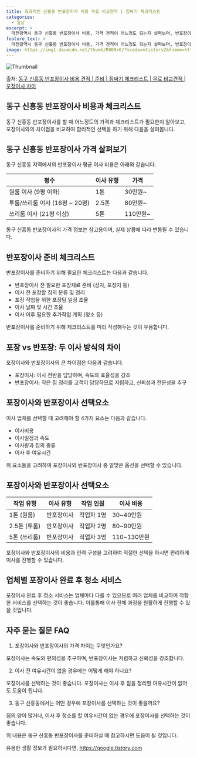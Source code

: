 ```yaml
---
title: 효과적인 신흥동 반포장이사 비용 무료 비교견적 | 짐싸기 체크리스트
categories:
  - 일상
excerpt: >
  대전광역시 동구 신흥동 반포장이사 비용, 가격 견적이 어느정도 되는지 살펴보며, 반포장이사를 준비함에 있어 짐싸기 준비 체크리스트가 무엇인지 보겠습니다. 마지막으로 포장이사와 차이점을 통해 무료 비교견적으로 어떤 것이 더 합리적인 선택인지 공유 드립니다.동구 신흥동 포장이사 견적 샘플 보기 👈 클릭동구 신흥동 포장이사 가격 살펴보기 👈 클릭동구 신흥동 반포장이사 평균 이사 비용평수동구 신흥동 평균 이사 비용원룸 이사9평 이하 (1톤)30만원~투룸/쓰리룸 이사16평 ~ 20평 (2.5톤)80만원~쓰리룸 이사21평 (5톤) ~110만원~우리집 무료 이사견적 받기 👈 클릭포장 vs 반포장: 두 이사 방식의 큰 차이포장이사는 이사 전반을 담당하며, 반포장이사는 고객이 작은 짐 정리를 하기 때문에 일반적으로..
feature_text: >
  대전광역시 동구 신흥동 반포장이사 비용, 가격 견적이 어느정도 되는지 살펴보며, 반포장이사를 준비함에 있어 짐싸기 준비 체크리스트가 무엇인지 보겠습니다. 마지막으로 포장이사와 차이점을 통해 무료 비교견적으로 어떤 것이 더 합리적인 선택인지 공유 드립니다.동구 신흥동 포장이사 견적 샘플 보기 👈 클릭동구 신흥동 포장이사 가격 살펴보기 👈 클릭동구 신흥동 반포장이사 평균 이사 비용평수동구 신흥동 평균 이사 비용원룸 이사9평 이하 (1톤)30만원~투룸/쓰리룸 이사16평 ~ 20평 (2.5톤)80만원~쓰리룸 이사21평 (5톤) ~110만원~우리집 무료 이사견적 받기 👈 클릭포장 vs 반포장: 두 이사 방식의 큰 차이포장이사는 이사 전반을 담당하며, 반포장이사는 고객이 작은 짐 정리를 하기 때문에 일반적으로..
image: https://img1.daumcdn.net/thumb/R800x0/?scode=mtistory2&fname=https%3A%2F%2Fblog.kakaocdn.net%2Fdn%2FboeK2W%2FbtsHbmImlqW%2Fa05hIUSp4aZWqzLWseEyf1%2Fimg.webp
---
```


![Thumbnail](https://img1.daumcdn.net/thumb/R800x0/?scode=mtistory2&fname=https%3A%2F%2Fblog.kakaocdn.net%2Fdn%2FboeK2W%2FbtsHbmImlqW%2Fa05hIUSp4aZWqzLWseEyf1%2Fimg.webp)

<p>출처: <a href="https://qoogle.tistory.com/9656" rel="dofollow">동구 신흥동 반포장이사 비용 견적 | 준비 | 짐싸기 체크리스트 | 무료 비교견적 | 포장이사 차이</a> </p>

## 동구 신흥동 반포장이사 비용과 체크리스트

동구 신흥동 반포장이사를 할 때 어느정도의 가격과 체크리스트가 필요한지 알아보고, 포장이사와의 차이점을 비교하여 합리적인 선택을 하기 위해
다음을 살펴봅니다.

## **동구 신흥동 반포장이사 가격 살펴보기**

동구 신흥동 지역에서의 반포장이사 평균 이사 비용은 아래와 같습니다.

**평수** | **이사 유형** | **가격**  
---|---|---  
원룸 이사 (9평 이하) | 1톤 | 30만원~  
투룸/쓰리룸 이사 (16평 ~ 20평) | 2.5톤 | 80만원~  
쓰리룸 이사 (21평 이상) | 5톤 | 110만원~  
  
동구 신흥동 반포장이사의 가격 정보는 참고용이며, 실제 상황에 따라 변동될 수 있습니다.

## **반포장이사 준비 체크리스트**

반포장이사를 준비하기 위해 필요한 체크리스트는 다음과 같습니다.

  * 반포장이사 전 필요한 포장재료 준비 (상자, 포장지 등)
  * 이사 전 포장할 짐의 분류 및 정리
  * 포장 작업을 위한 포장팀 일정 조율
  * 이사 날짜 및 시간 조율
  * 이사 이후 필요한 추가작업 계획 (청소 등)

반포장이사를 준비하기 위해 체크리스트를 미리 작성해두는 것이 유용합니다.

## **포장 vs 반포장: 두 이사 방식의 차이**

포장이사와 반포장이사의 큰 차이점은 다음과 같습니다.

  * 포장이사: 이사 전반을 담당하며, 속도와 효율성을 강조
  * 반포장이사: 작은 짐 정리를 고객이 담당하므로 저렴하고, 신뢰성과 전문성을 추구

## **포장이사와 반포장이사 선택요소**

이사 업체를 선택할 때 고려해야 할 4가지 요소는 다음과 같습니다.

  * 이사비용
  * 이사일정과 속도
  * 이사량과 짐의 종류
  * 이사 후 여유시간

위 요소들을 고려하여 포장이사와 반포장이사 중 알맞은 옵션을 선택할 수 있습니다.

## **포장이사와 반포장이사 선택요소**

작업 유형 | 이사 유형 | 작업 인원 | 이사 비용  
---|---|---|---  
1톤 (원룸) | 반포장이사 | 작업자 1명 | 30~40만원  
2.5톤 (투룸) | 반포장이사 | 작업자 2명 | 80~90만원  
5톤 (쓰리룸) | 반포장이사 | 작업자 3명 | 110~130만원  
  
포장이사와 반포장이사의 비용과 인력 구성을 고려하여 적절한 선택을 하시면 편리하게 이사를 진행할 수 있습니다.

## **업체별 포장이사 완료 후 청소 서비스**

포장이사 완료 후 청소 서비스는 업체마다 다를 수 있으므로 여러 업체를 비교하여 적합한 서비스를 선택하는 것이 좋습니다. 이를통해 이사 전체
과정을 원활하게 진행할 수 있을 것입니다.

## **자주 묻는 질문 FAQ**

  1. 포장이사와 반포장이사의 가격 차이는 무엇인가요?

포장이사는 속도와 편의성을 추구하며, 반포장이사는 저렴하고 신뢰성을 강조합니다.

  2. 이사 전 여유시간이 없을 경우에는 어떻게 해야 하나요?

포장이사를 선택하는 것이 좋습니다. 포장이사는 이사 후 짐을 정리할 여유시간이 없어도 도움이 됩니다.

  3. 동구 신흥동에서는 어떤 경우에 포장이사를 선택하는 것이 좋을까요?

짐의 양이 많거나, 이사 후 청소를 할 여유시간이 없는 경우에 포장이사를 선택하는 것이 좋습니다.

위 내용은 동구 신흥동 반포장이사를 준비하실 때 참고하시면 도움이 될 것입니다.

 

유용한 생활 정보가 필요하시다면, <a href="https://qoogle.tistory.com" rel="dofollow">https://qoogle.tistory.com</a>


